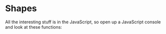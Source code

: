 # Shapes

All the interesting stuff is in the JavaScript, so open up a JavaScript
console and look at these functions:

<pre id="shapes-code"></pre>

<script src="shapes.js"></script>
<script>
$.get('shapes.js',function (code) { $("#shapes-code").text(code); });
</script>
